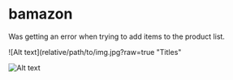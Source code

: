 # bamazon

Was getting an error when trying to add items to the product list.


![Alt text](relative/path/to/img.jpg?raw=true "Titles"

![Alt text](relative/path/to/img.jpg?raw=true "Title")
